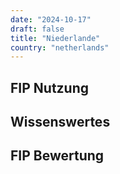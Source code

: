 ```yaml
---
date: "2024-10-17"
draft: false
title: "Niederlande"
country: "netherlands"
---
```


## FIP Nutzung

## Wissenswertes

## FIP Bewertung
